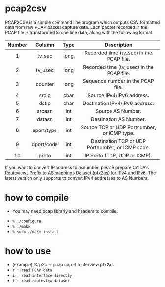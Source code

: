 # pcap2csv

PCAP2CSV is a simple command line program which outputs CSV formatted data from raw PCAP packet capture data. Each packet recorded in the PCAP file is transformed to one line data, along with the following format.

| Number | Column  | Type     | Description|
|:------:|:-------:|:--------:|:-----------:|
|1       |tv_sec   |long      |Recorded time (tv_sec) in the PCAP file.|
|2       |tv_usec  |long      |Recorded time (tv_usec) in the PCAP file.|
|3       |counter  |long      |Sequence number in the PCAP file.|
|4       |srcip    |char      |Source IPv4/IPv6 address.|
|5       |dstip    |char      |Destination IPv4/IPv6 address.|
|6       |srcasn   |int       |Source AS Number.|
|7       |dstasn   |int       |Destination AS Number.|
|8       |sport/type |int       |Source TCP or UDP Portnumber, or ICMP type.|
|9       |dport/code |int       |Destination TCP or UDP Portnumber, or ICMP code.|
|10      |proto     |int       |IP Proto (TCP, UDP or ICMP).|

If you want to convert IP address to asnumber, please prepare CAIDA's [Routeviews Prefix to AS mappings Dataset (pfx2as) for IPv4 and IPv6](https://www.caida.org/data/routing/routeviews-prefix2as.xml). The latest version only supports to convert IPv4 addresses to AS Numbers.

# how to compile
* You may need pcap librarly and headers to compile.
- `% ./configure`
- `% ./make`
- `% sudo ./make install`

# how to use
- (example) % p2c -r pcap.cap -l routerview.pfx2as
- `r : read PCAP data`
- `i : read interface directly`
- `l : read routeview dataset`

